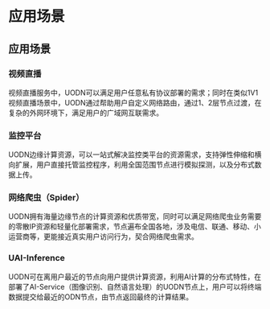 # 应用场景



## 应用场景

### 视频直播

视频直播服务中，UODN可以满足用户任意私有协议部署的需求；同时在类似1V1视频直播场景中，UODN通过帮助用户自定义网络路由，通过1、2层节点过渡，在复杂的外网环境下，满足用户的广域网互联需求。

### 监控平台

UODN边缘计算资源，可以一站式解决监控类平台的资源需求，支持弹性伸缩和横向扩展，用户直接托管监控程序，利用全国范围节点进行模拟探测，以及分布式数据上传。

### 网络爬虫（Spider）

UODN拥有海量边缘节点的计算资源和优质带宽，同时可以满足网络爬虫业务需要的零散IP资源和轻量化部署需求，节点遍布全国各地，涉及电信、联通、移动、小运营商等，更能接近真实用户访问行为，契合网络爬虫需求。

### UAI-Inference

UODN可在离用户最近的节点向用户提供计算资源，利用AI计算的分布式特性，在部署了AI-Service（图像识别、自然语言处理）的UODN节点上，用户可以将终端数据提交给最近的ODN节点，由节点返回最终的计算结果。

